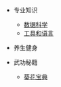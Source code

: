 
- 专业知识

  - [数据科学](datascience.md)
  - [工具和语言](language.md) 

- 养生健身

- 武功秘籍
  - [葵花宝典](howto/docsify.md)